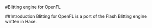 #Blitting engine for OpenFL

##Introduction
Blitting for OpenFL is a port of the Flash Blitting engine written in Haxe.
